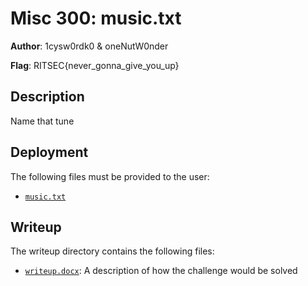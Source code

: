 # Misc 300: music.txt
**Author**: 1cysw0rdk0 & oneNutW0nder

**Flag**: RITSEC{never_gonna_give_you_up}

## Description
Name that tune

## Deployment
The following files must be provided to the user:
- [`music.txt`](./music.txt)

## Writeup
The writeup directory contains the following files:
- [`writeup.docx`](./writeup/writeup.docx): A description of how the challenge
  would be solved